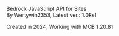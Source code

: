 Bedrock JavaScript API for Sites<br>
By Wertywin2353, Latest ver.: 1.0Rel

Created in 2024, Working with MCB 1.20.81
